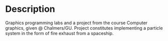 # Description
Graphics programming labs and a project from the course Computer graphics, given @ Chalmers/GU. Project constitutes implementing a particle system in the form of fire exhaust from a spaceship. 
